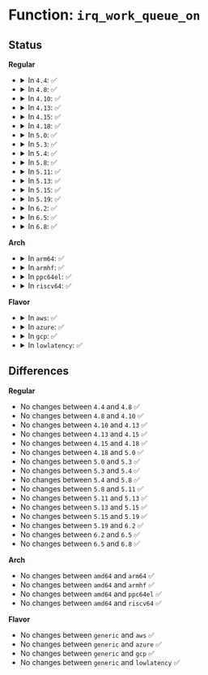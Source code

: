 # Function: <code>irq_work_queue_on</code>

## Status
<b>Regular</b>
<ul>
<li>
<details>
<summary>In <code>4.4</code>: ✅</summary>

```c
bool irq_work_queue_on(struct irq_work *work, int cpu);
```

**Collision:** Unique Global

**Inline:** No

**Transformation:** False

**Instances:**

```
In kernel/irq_work.c (ffffffff81170d30)
Location: kernel/irq_work.c:66
Inline: False
Direct callers:
  - kernel/sched/rt.c:pull_rt_task
  - kernel/sched/rt.c:push_irq_work_func
```
**Symbols:**

```
ffffffff81170d30-ffffffff81170e50: irq_work_queue_on (STB_GLOBAL)
```
</details>
</li>
<li>
<details>
<summary>In <code>4.8</code>: ✅</summary>

```c
bool irq_work_queue_on(struct irq_work *work, int cpu);
```

**Collision:** Unique Global

**Inline:** No

**Transformation:** False

**Instances:**

```
In kernel/irq_work.c (ffffffff8117e430)
Location: kernel/irq_work.c:66
Inline: False
Direct callers:
  - kernel/sched/rt.c:pull_rt_task
  - kernel/sched/rt.c:push_irq_work_func
```
**Symbols:**

```
ffffffff8117e430-ffffffff8117e537: irq_work_queue_on (STB_GLOBAL)
```
</details>
</li>
<li>
<details>
<summary>In <code>4.10</code>: ✅</summary>

```c
bool irq_work_queue_on(struct irq_work *work, int cpu);
```

**Collision:** Unique Global

**Inline:** No

**Transformation:** False

**Instances:**

```
In kernel/irq_work.c (ffffffff8118a040)
Location: kernel/irq_work.c:66
Inline: False
Direct callers:
  - kernel/sched/rt.c:pull_rt_task
  - kernel/sched/rt.c:push_irq_work_func
```
**Symbols:**

```
ffffffff8118a040-ffffffff8118a147: irq_work_queue_on (STB_GLOBAL)
```
</details>
</li>
<li>
<details>
<summary>In <code>4.13</code>: ✅</summary>

```c
bool irq_work_queue_on(struct irq_work *work, int cpu);
```

**Collision:** Unique Global

**Inline:** No

**Transformation:** False

**Instances:**

```
In kernel/irq_work.c (ffffffff8118cba0)
Location: kernel/irq_work.c:66
Inline: False
Direct callers:
  - kernel/sched/rt.c:pull_rt_task
  - kernel/sched/rt.c:push_irq_work_func
```
**Symbols:**

```
ffffffff8118cba0-ffffffff8118cc52: irq_work_queue_on (STB_GLOBAL)
```
</details>
</li>
<li>
<details>
<summary>In <code>4.15</code>: ✅</summary>

```c
bool irq_work_queue_on(struct irq_work *work, int cpu);
```

**Collision:** Unique Global

**Inline:** No

**Transformation:** False

**Instances:**

```
In kernel/irq_work.c (ffffffff8119a7c0)
Location: kernel/irq_work.c:65
Inline: False
Direct callers:
  - kernel/sched/rt.c:pull_rt_task
  - kernel/sched/rt.c:rto_push_irq_work_func
  - kernel/rcu/tree.c:rcu_implicit_dynticks_qs
```
**Symbols:**

```
ffffffff8119a7c0-ffffffff8119a87a: irq_work_queue_on (STB_GLOBAL)
```
</details>
</li>
<li>
<details>
<summary>In <code>4.18</code>: ✅</summary>

```c
bool irq_work_queue_on(struct irq_work *work, int cpu);
```

**Collision:** Unique Global

**Inline:** No

**Transformation:** False

**Instances:**

```
In kernel/irq_work.c (ffffffff811b0200)
Location: kernel/irq_work.c:65
Inline: False
Direct callers:
  - kernel/sched/rt.c:pull_rt_task
  - kernel/sched/rt.c:rto_push_irq_work_func
  - kernel/rcu/tree.c:rcu_implicit_dynticks_qs
```
**Symbols:**

```
ffffffff811b0200-ffffffff811b02bb: irq_work_queue_on (STB_GLOBAL)
```
</details>
</li>
<li>
<details>
<summary>In <code>5.0</code>: ✅</summary>

```c
bool irq_work_queue_on(struct irq_work *work, int cpu);
```

**Collision:** Unique Global

**Inline:** No

**Transformation:** False

**Instances:**

```
In kernel/irq_work.c (ffffffff811be810)
Location: kernel/irq_work.c:65
Inline: False
Direct callers:
  - kernel/sched/rt.c:pull_rt_task
  - kernel/sched/rt.c:rto_push_irq_work_func
  - kernel/rcu/tree.c:rcu_implicit_dynticks_qs
```
**Symbols:**

```
ffffffff811be810-ffffffff811be8dd: irq_work_queue_on (STB_GLOBAL)
```
</details>
</li>
<li>
<details>
<summary>In <code>5.3</code>: ✅</summary>

```c
bool irq_work_queue_on(struct irq_work *work, int cpu);
```

**Collision:** Unique Global

**Inline:** No

**Transformation:** False

**Instances:**

```
In kernel/irq_work.c (ffffffff811ce3c0)
Location: kernel/irq_work.c:96
Inline: False
Direct callers:
  - kernel/sched/rt.c:pull_rt_task
  - kernel/sched/rt.c:rto_push_irq_work_func
  - kernel/rcu/tree.c:rcu_implicit_dynticks_qs
  - kernel/events/core.c:perf_pending_event
```
**Symbols:**

```
ffffffff811ce3c0-ffffffff811ce485: irq_work_queue_on (STB_GLOBAL)
```
</details>
</li>
<li>
<details>
<summary>In <code>5.4</code>: ✅</summary>

```c
bool irq_work_queue_on(struct irq_work *work, int cpu);
```

**Collision:** Unique Global

**Inline:** No

**Transformation:** False

**Instances:**

```
In kernel/irq_work.c (ffffffff811da9e0)
Location: kernel/irq_work.c:96
Inline: False
Direct callers:
  - kernel/sched/rt.c:pull_rt_task
  - kernel/sched/rt.c:rto_push_irq_work_func
  - kernel/rcu/tree.c:rcu_implicit_dynticks_qs
  - kernel/events/core.c:perf_pending_event
```
**Symbols:**

```
ffffffff811da9e0-ffffffff811daaa5: irq_work_queue_on (STB_GLOBAL)
```
</details>
</li>
<li>
<details>
<summary>In <code>5.8</code>: ✅</summary>

```c
bool irq_work_queue_on(struct irq_work *work, int cpu);
```

**Collision:** Unique Global

**Inline:** No

**Transformation:** False

**Instances:**

```
In kernel/irq_work.c (ffffffff811f7420)
Location: kernel/irq_work.c:88
Inline: False
Direct callers:
  - kernel/sched/rt.c:rto_push_irq_work_func
  - kernel/sched/rt.c:tell_cpu_to_push
  - kernel/rcu/tree.c:rcu_implicit_dynticks_qs
  - kernel/events/core.c:perf_pending_event
```
**Symbols:**

```
ffffffff811f7420-ffffffff811f7487: irq_work_queue_on (STB_GLOBAL)
```
</details>
</li>
<li>
<details>
<summary>In <code>5.11</code>: ✅</summary>

```c
bool irq_work_queue_on(struct irq_work *work, int cpu);
```

**Collision:** Unique Global

**Inline:** No

**Transformation:** False

**Instances:**

```
In kernel/irq_work.c (ffffffff811f5f90)
Location: kernel/irq_work.c:88
Inline: False
Direct callers:
  - kernel/sched/rt.c:rto_push_irq_work_func
  - kernel/sched/rt.c:tell_cpu_to_push
  - kernel/rcu/tree.c:rcu_implicit_dynticks_qs
  - kernel/events/core.c:perf_pending_event
```
**Symbols:**

```
ffffffff811f5f90-ffffffff811f5ff7: irq_work_queue_on (STB_GLOBAL)
```
</details>
</li>
<li>
<details>
<summary>In <code>5.13</code>: ✅</summary>

```c
bool irq_work_queue_on(struct irq_work *work, int cpu);
```

**Collision:** Unique Global

**Inline:** No

**Transformation:** False

**Instances:**

```
In kernel/irq_work.c (ffffffff811f6e80)
Location: kernel/irq_work.c:88
Inline: False
Direct callers:
  - kernel/sched/rt.c:pull_rt_task
  - kernel/sched/rt.c:rto_push_irq_work_func
  - kernel/rcu/tree.c:rcu_implicit_dynticks_qs
  - kernel/events/core.c:perf_pending_event
```
**Symbols:**

```
ffffffff811f6e80-ffffffff811f6ee7: irq_work_queue_on (STB_GLOBAL)
```
</details>
</li>
<li>
<details>
<summary>In <code>5.15</code>: ✅</summary>

```c
bool irq_work_queue_on(struct irq_work *work, int cpu);
```

**Collision:** Unique Global

**Inline:** No

**Transformation:** False

**Instances:**

```
In kernel/irq_work.c (ffffffff81228450)
Location: kernel/irq_work.c:88
Inline: False
Direct callers:
  - kernel/sched/rt.c:pull_rt_task
  - kernel/sched/rt.c:rto_push_irq_work_func
  - kernel/rcu/tree.c:rcu_implicit_dynticks_qs
  - kernel/events/core.c:perf_pending_event
```
**Symbols:**

```
ffffffff81228450-ffffffff812284b7: irq_work_queue_on (STB_GLOBAL)
```
</details>
</li>
<li>
<details>
<summary>In <code>5.19</code>: ✅</summary>

```c
bool irq_work_queue_on(struct irq_work *work, int cpu);
```

**Collision:** Unique Global

**Inline:** No

**Transformation:** False

**Instances:**

```
In kernel/irq_work.c (ffffffff812694a0)
Location: kernel/irq_work.c:127
Inline: False
Direct callers:
  - kernel/sched/build_policy.c:pull_rt_task
  - kernel/sched/build_policy.c:rto_push_irq_work_func
  - kernel/rcu/tree.c:rcu_read_unlock_special
  - kernel/rcu/tree.c:rcu_implicit_dynticks_qs
  - kernel/events/core.c:perf_pending_event
```
**Symbols:**

```
ffffffff812694a0-ffffffff81269529: irq_work_queue_on (STB_GLOBAL)
```
</details>
</li>
<li>
<details>
<summary>In <code>6.2</code>: ✅</summary>

```c
bool irq_work_queue_on(struct irq_work *work, int cpu);
```

**Collision:** Unique Global

**Inline:** No

**Transformation:** False

**Instances:**

```
In kernel/irq_work.c (ffffffff812be320)
Location: kernel/irq_work.c:127
Inline: False
Direct callers:
  - kernel/sched/build_policy.c:pull_rt_task
  - kernel/sched/build_policy.c:rto_push_irq_work_func
  - kernel/rcu/tree.c:rcu_read_unlock_special
  - kernel/rcu/tree.c:rcu_implicit_dynticks_qs
  - kernel/events/core.c:perf_pending_irq
  - kernel/events/core.c:perf_pending_irq
```
**Symbols:**

```
ffffffff812be320-ffffffff812be3a8: irq_work_queue_on (STB_GLOBAL)
```
</details>
</li>
<li>
<details>
<summary>In <code>6.5</code>: ✅</summary>

```c
bool irq_work_queue_on(struct irq_work *work, int cpu);
```

**Collision:** Unique Global

**Inline:** No

**Transformation:** False

**Instances:**

```
In kernel/irq_work.c (ffffffff812e4f60)
Location: kernel/irq_work.c:137
Inline: False
Direct callers:
  - kernel/sched/build_policy.c:pull_rt_task
  - kernel/sched/build_policy.c:rto_push_irq_work_func
  - kernel/rcu/tree.c:rcu_read_unlock_special
  - kernel/rcu/tree.c:rcu_implicit_dynticks_qs
  - kernel/events/core.c:perf_pending_irq
  - kernel/events/core.c:perf_pending_irq
```
**Symbols:**

```
ffffffff812e4f60-ffffffff812e4fe8: irq_work_queue_on (STB_GLOBAL)
```
</details>
</li>
<li>
<details>
<summary>In <code>6.8</code>: ✅</summary>

```c
bool irq_work_queue_on(struct irq_work *work, int cpu);
```

**Collision:** Unique Global

**Inline:** No

**Transformation:** False

**Instances:**

```
In kernel/irq_work.c (ffffffff81303010)
Location: kernel/irq_work.c:137
Inline: False
Direct callers:
  - kernel/sched/build_policy.c:pull_rt_task
  - kernel/sched/build_policy.c:rto_push_irq_work_func
  - kernel/rcu/tree.c:rcu_read_unlock_special
  - kernel/rcu/tree.c:rcu_implicit_dynticks_qs
  - kernel/events/core.c:perf_pending_irq
  - kernel/events/core.c:perf_pending_irq
```
**Symbols:**

```
ffffffff81303010-ffffffff81303098: irq_work_queue_on (STB_GLOBAL)
```
</details>
</li>
</ul>
<b>Arch</b>
<ul>
<li>
<details>
<summary>In <code>arm64</code>: ✅</summary>

```c
bool irq_work_queue_on(struct irq_work *work, int cpu);
```

**Collision:** Unique Global

**Inline:** No

**Transformation:** False

**Instances:**

```
In kernel/irq_work.c (ffff80001025b1c8)
Location: kernel/irq_work.c:96
Inline: False
Direct callers:
  - kernel/sched/rt.c:pull_rt_task
  - kernel/sched/rt.c:rto_push_irq_work_func
  - kernel/rcu/tree.c:rcu_implicit_dynticks_qs
  - kernel/events/core.c:perf_pending_event
```
**Symbols:**

```
ffff80001025b1c8-ffff80001025b2a0: irq_work_queue_on (STB_GLOBAL)
```
</details>
</li>
<li>
<details>
<summary>In <code>armhf</code>: ✅</summary>

```c
bool irq_work_queue_on(struct irq_work *work, int cpu);
```

**Collision:** Unique Global

**Inline:** No

**Transformation:** False

**Instances:**

```
In kernel/irq_work.c (c048e2dc)
Location: kernel/irq_work.c:96
Inline: False
Direct callers:
  - kernel/sched/rt.c:pull_rt_task
  - kernel/sched/rt.c:rto_push_irq_work_func
  - kernel/rcu/tree.c:rcu_implicit_dynticks_qs
  - kernel/events/core.c:perf_pending_event
```
**Symbols:**

```
c048e2dc-c048e404: irq_work_queue_on (STB_GLOBAL)
```
</details>
</li>
<li>
<details>
<summary>In <code>ppc64el</code>: ✅</summary>

```c
bool irq_work_queue_on(struct irq_work *work, int cpu);
```

**Collision:** Unique Global

**Inline:** No

**Transformation:** False

**Instances:**

```
In kernel/irq_work.c (c0000000002fee60)
Location: kernel/irq_work.c:96
Inline: False
Direct callers:
  - kernel/sched/rt.c:pull_rt_task
  - kernel/sched/rt.c:rto_push_irq_work_func
  - kernel/rcu/tree.c:rcu_implicit_dynticks_qs
  - kernel/events/core.c:perf_pending_event
```
**Symbols:**

```
c0000000002fee60-c0000000002fef78: irq_work_queue_on (STB_GLOBAL)
```
</details>
</li>
<li>
<details>
<summary>In <code>riscv64</code>: ✅</summary>

```c
bool irq_work_queue_on(struct irq_work *work, int cpu);
```

**Collision:** Unique Global

**Inline:** No

**Transformation:** False

**Instances:**

```
In kernel/irq_work.c (ffffffe00019a21a)
Location: kernel/irq_work.c:96
Inline: False
Direct callers:
  - kernel/sched/rt.c:pull_rt_task
  - kernel/sched/rt.c:rto_push_irq_work_func
  - kernel/rcu/tree.c:rcu_implicit_dynticks_qs
  - kernel/events/core.c:perf_pending_event
```
**Symbols:**

```
ffffffe00019a21a-ffffffe00019a306: irq_work_queue_on (STB_GLOBAL)
```
</details>
</li>
</ul>
<b>Flavor</b>
<ul>
<li>
<details>
<summary>In <code>aws</code>: ✅</summary>

```c
bool irq_work_queue_on(struct irq_work *work, int cpu);
```

**Collision:** Unique Global

**Inline:** No

**Transformation:** False

**Instances:**

```
In kernel/irq_work.c (ffffffff811d3000)
Location: kernel/irq_work.c:96
Inline: False
Direct callers:
  - kernel/sched/rt.c:pull_rt_task
  - kernel/sched/rt.c:rto_push_irq_work_func
  - kernel/rcu/tree.c:rcu_implicit_dynticks_qs
  - kernel/events/core.c:perf_pending_event
```
**Symbols:**

```
ffffffff811d3000-ffffffff811d30c5: irq_work_queue_on (STB_GLOBAL)
```
</details>
</li>
<li>
<details>
<summary>In <code>azure</code>: ✅</summary>

```c
bool irq_work_queue_on(struct irq_work *work, int cpu);
```

**Collision:** Unique Global

**Inline:** No

**Transformation:** False

**Instances:**

```
In kernel/irq_work.c (ffffffff811c5dc0)
Location: kernel/irq_work.c:96
Inline: False
Direct callers:
  - kernel/sched/rt.c:pull_rt_task
  - kernel/sched/rt.c:rto_push_irq_work_func
  - kernel/rcu/tree.c:rcu_implicit_dynticks_qs
  - kernel/events/core.c:perf_pending_event
```
**Symbols:**

```
ffffffff811c5dc0-ffffffff811c5e85: irq_work_queue_on (STB_GLOBAL)
```
</details>
</li>
<li>
<details>
<summary>In <code>gcp</code>: ✅</summary>

```c
bool irq_work_queue_on(struct irq_work *work, int cpu);
```

**Collision:** Unique Global

**Inline:** No

**Transformation:** False

**Instances:**

```
In kernel/irq_work.c (ffffffff811d0dd0)
Location: kernel/irq_work.c:96
Inline: False
Direct callers:
  - kernel/sched/rt.c:pull_rt_task
  - kernel/sched/rt.c:rto_push_irq_work_func
  - kernel/rcu/tree.c:rcu_implicit_dynticks_qs
  - kernel/events/core.c:perf_pending_event
```
**Symbols:**

```
ffffffff811d0dd0-ffffffff811d0e95: irq_work_queue_on (STB_GLOBAL)
```
</details>
</li>
<li>
<details>
<summary>In <code>lowlatency</code>: ✅</summary>

```c
bool irq_work_queue_on(struct irq_work *work, int cpu);
```

**Collision:** Unique Global

**Inline:** No

**Transformation:** False

**Instances:**

```
In kernel/irq_work.c (ffffffff811df0b0)
Location: kernel/irq_work.c:96
Inline: False
Direct callers:
  - kernel/sched/rt.c:pull_rt_task
  - kernel/sched/rt.c:rto_push_irq_work_func
  - kernel/rcu/tree.c:__rcu_read_unlock
  - kernel/rcu/tree.c:rcu_implicit_dynticks_qs
  - kernel/events/core.c:perf_pending_event
```
**Symbols:**

```
ffffffff811df0b0-ffffffff811df18f: irq_work_queue_on (STB_GLOBAL)
```
</details>
</li>
</ul>

## Differences
<b>Regular</b>
<ul>
<li>
No changes between <code>4.4</code> and <code>4.8</code> ✅
</li>
<li>
No changes between <code>4.8</code> and <code>4.10</code> ✅
</li>
<li>
No changes between <code>4.10</code> and <code>4.13</code> ✅
</li>
<li>
No changes between <code>4.13</code> and <code>4.15</code> ✅
</li>
<li>
No changes between <code>4.15</code> and <code>4.18</code> ✅
</li>
<li>
No changes between <code>4.18</code> and <code>5.0</code> ✅
</li>
<li>
No changes between <code>5.0</code> and <code>5.3</code> ✅
</li>
<li>
No changes between <code>5.3</code> and <code>5.4</code> ✅
</li>
<li>
No changes between <code>5.4</code> and <code>5.8</code> ✅
</li>
<li>
No changes between <code>5.8</code> and <code>5.11</code> ✅
</li>
<li>
No changes between <code>5.11</code> and <code>5.13</code> ✅
</li>
<li>
No changes between <code>5.13</code> and <code>5.15</code> ✅
</li>
<li>
No changes between <code>5.15</code> and <code>5.19</code> ✅
</li>
<li>
No changes between <code>5.19</code> and <code>6.2</code> ✅
</li>
<li>
No changes between <code>6.2</code> and <code>6.5</code> ✅
</li>
<li>
No changes between <code>6.5</code> and <code>6.8</code> ✅
</li>
</ul>
<b>Arch</b>
<ul>
<li>
No changes between <code>amd64</code> and <code>arm64</code> ✅
</li>
<li>
No changes between <code>amd64</code> and <code>armhf</code> ✅
</li>
<li>
No changes between <code>amd64</code> and <code>ppc64el</code> ✅
</li>
<li>
No changes between <code>amd64</code> and <code>riscv64</code> ✅
</li>
</ul>
<b>Flavor</b>
<ul>
<li>
No changes between <code>generic</code> and <code>aws</code> ✅
</li>
<li>
No changes between <code>generic</code> and <code>azure</code> ✅
</li>
<li>
No changes between <code>generic</code> and <code>gcp</code> ✅
</li>
<li>
No changes between <code>generic</code> and <code>lowlatency</code> ✅
</li>
</ul>
